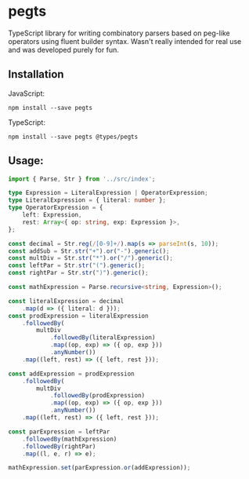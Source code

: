 # pegts
TypeScript library for writing combinatory parsers based on peg-like operators using fluent builder syntax.
Wasn't really intended for real use and was developed purely for fun.

## Installation

JavaScript:

`npm install --save pegts`

TypeScript:

`npm install --save pegts @types/pegts`

## Usage:

```typescript
import { Parse, Str } from '../src/index';

type Expression = LiteralExpression | OperatorExpression;
type LiteralExpression = { literal: number };
type OperatorExpression = {
    left: Expression,
    rest: Array<{ op: string, exp: Expression }>,
};

const decimal = Str.reg(/[0-9]+/).map(s => parseInt(s, 10));
const addSub = Str.str("+").or("-").generic();
const multDiv = Str.str("*").or("/").generic();
const leftPar = Str.str("(").generic();
const rightPar = Str.str(")").generic();

const mathExpression = Parse.recursive<string, Expression>();

const literalExpression = decimal
    .map(d => ({ literal: d }));
const prodExpression = literalExpression
    .followedBy(
        multDiv
            .followedBy(literalExpression)
            .map((op, exp) => ({ op, exp }))
            .anyNumber())
    .map((left, rest) => ({ left, rest }));

const addExpression = prodExpression
    .followedBy(
        multDiv
            .followedBy(prodExpression)
            .map((op, exp) => ({ op, exp }))
            .anyNumber())
    .map((left, rest) => ({ left, rest }));

const parExpression = leftPar
    .followedBy(mathExpression)
    .followedBy(rightPar)
    .map((l, e, r) => e);

mathExpression.set(parExpression.or(addExpression));
```
